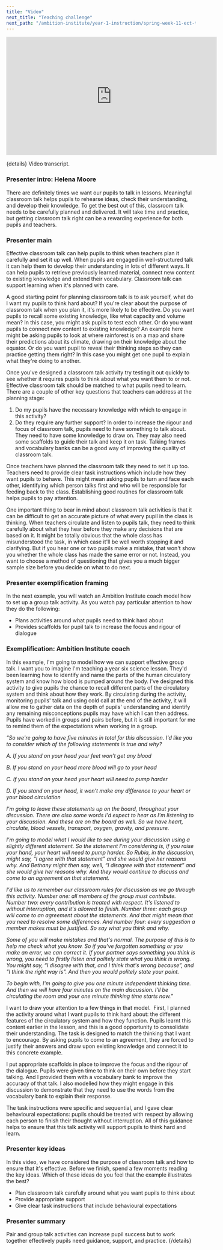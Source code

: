```yaml
---
title: "Video"
next_title: "Teaching challenge"
next_path: "/ambition-institute/year-1-instruction/spring-week-11-ect-teaching-challenge"
---
```


<iframe width="560" height="315" src="https://www.youtube.com/embed/UISM2GYZAeI" title="YouTube video player" frameborder="0" allow="accelerometer; autoplay; clipboard-write; encrypted-media; gyroscope; picture-in-picture; web-share" allowfullscreen></iframe>


{details}
Video transcript.


### Presenter intro: Helena Moore
There are definitely times we want our pupils to talk in lessons. Meaningful classroom
talk helps pupils to rehearse ideas, check their understanding, and develop their
knowledge. To get the best out of this, classroom talk needs to be carefully planned
and delivered. It will take time and practice, but getting classroom talk right can
be a rewarding experience for both pupils and teachers.
### Presenter main
Effective classroom talk can help pupils to think when teachers plan it carefully
and set it up well. When pupils are engaged in well-structured talk it can help them
to develop their understanding in lots of different ways. It can help pupils to retrieve
previously learned material, connect new content to existing knowledge and extend
their vocabulary. Classroom talk can support learning when it's planned with care.

A good starting point for planning classroom talk is to ask yourself, what do I want my pupils to think hard about? If you're clear about the purpose of classroom talk when you plan it, it's more likely to be effective. Do you want pupils to recall some existing knowledge, like what capacity and volume mean? In this case, you might ask pupils to test each other. Or do you want pupils to connect new content to existing knowledge? An example here might be asking pupils to look at where rainforest is on a map and share their predictions about its climate, drawing on their knowledge about the equator. Or do you want pupil to reveal their thinking steps so they can practice getting them right? In this case you might get one pupil to explain what they're doing to another.

Once you've designed a classroom talk activity try testing it out quickly to see whether it requires pupils to think about what you want them to or not. Effective classroom talk should be matched to what pupils need to learn. There are a couple of other key questions that teachers can address at the planning stage:

1. Do my pupils have the necessary knowledge with which to engage in this activity? 
2. Do they require any further support?
In order to increase the rigour and focus of classroom talk, pupils need to have
something to talk about. They need to have some knowledge to draw on. They may also
need some scaffolds to guide their talk and keep it on task. Talking frames and vocabulary
banks can be a good way of improving the quality of classroom talk.

Once teachers have planned the classroom talk they need to set it up too. Teachers need to provide clear task instructions which include how they want pupils to behave. This might mean asking pupils to turn and face each other, identifying which person talks first and who will be responsible for feeding back to the class. Establishing good routines for classroom talk helps pupils to pay attention.

One important thing to bear in mind about classroom talk activities is that it can be difficult to get an accurate picture of what every pupil in the class is thinking. When teachers circulate and listen to pupils talk, they need to think carefully about what they hear before they make any decisions that are based on it. It might be totally obvious that the whole class has misunderstood the task, in which case it'll be well worth stopping it and clarifying. But if you hear one or two pupils make a mistake, that won't show you whether the whole class has made the same error or not. Instead, you want to choose a method of questioning that gives you a much bigger sample size before you decide on what to do next.

### Presenter exemplification framing
In the next example, you will watch an Ambition Institute coach model how to set
up a group talk activity. As you watch pay particular attention to how they do the
following:
- Plans activities around what pupils need to think hard about
- Provides scaffolds for pupil talk to increase the focus and rigour of dialogue
### Exemplification: Ambition Institute coach
In this example, I'm going to model how we can support effective group talk. I
want you to imagine I'm teaching a year six science lesson. They'd been learning
how to identify and name the parts of the human circulatory system and know how
blood is pumped around the body. I've designed this activity to give pupils the
chance to recall different parts of the circulatory system and think about how
they work. By circulating during the activity, monitoring pupils' talk and using
cold call at the end of the activity, it will allow me to gather data on the
depth of pupils' understanding and identify any remaining misconceptions pupils
may have which I can then address. Pupils have worked in groups and pairs
before, but it is still important for me to remind them of the expectations when
working in a group.

_“So we're going to have five minutes in total for this discussion. I'd like you to consider which of the following statements is true and why?_

_A. If you stand on your head your feet won’t get any blood_

_B. If you stand on your head more blood will go to your head_

_C. If you stand on your head your heart will need to pump harder_

_D. If you stand on your head, it won’t make any difference to your heart or your blood circulation_

_I'm going to leave these statements up on the board, throughout your discussion. There are also some words I'd expect to hear as I'm listening to your discussion. And these are on the board as well. So we have heart, circulate, blood vessels, transport, oxygen, gravity, and pressure._

_I'm going to model what I would like to see during your discussion using a slightly different statement. So the statement I'm considering is, if you raise your hand, your heart will need to pump harder. So Rubia, in the discussion, might say, “I agree with that statement” and she would give her reasons why. And Bethany might then say, well, “I disagree with that statement” and she would give her reasons why. And they would continue to discuss and come to an agreement on that statement._

_I'd like us to remember our classroom rules for discussion as we go through this activity. Number one: all members of the group must contribute. Number two: every contribution is treated with respect. It's listened to without interruption, and it's allowed to finish. Number three: each group will come to an agreement about the statements. And that might mean that you need to resolve some differences. And number four: every suggestion a member makes must be justified. So say what you think and why._

_Some of you will make mistakes and that's normal. The purpose of this is to help me check what you know. So if you've forgotten something or you make an error, we can correct it. If your partner says something you think is wrong, you need to firstly listen and politely state what you think is wrong. You might say, “I disagree with that, and I think that's wrong because”, and "I think the right way is". And then you would politely state your point._

_To begin with, I'm going to give you one minute independent thinking time. And then we will have four minutes on the main discussion. I'll be circulating the room and your one minute thinking time starts now.”_

I want to draw your attention to a few things in that model.  First, I planned the activity around what I want pupils to think hard about: the different features of the circulatory system and how they function. Pupils learnt this content earlier in the lesson, and this is a good opportunity to consolidate their understanding. The task is designed to match the thinking that I want to encourage. By asking pupils to come to an agreement, they are forced to justify their answers and draw upon existing knowledge and connect it to this concrete example.

I put appropriate scaffolds in place to improve the focus and the rigour of the dialogue. Pupils were given time to think on their own before they start talking. And I provided them with a vocabulary bank to improve the accuracy of that talk. I also modelled how they might engage in this discussion to demonstrate that they need to use the words from the vocabulary bank to explain their response.

The task instructions were specific and sequential, and I gave clear behavioural expectations: pupils should be treated with respect by allowing each person to finish their thought without interruption. All of this guidance helps to ensure that this talk activity will support pupils to think hard and learn.

### Presenter key ideas
In this video, we have considered the purpose of classroom talk and how to ensure
that it's effective. Before we finish, spend a few moments reading the key ideas.
Which of these ideas do you feel that the example illustrates the best?
- Plan classroom talk carefully around what you want pupils to think about 
- Provide appropriate support
- Give clear task instructions that include behavioural expectations
### Presenter summary
Pair and group talk activities can increase pupil success but to work together
effectively pupils need guidance, support, and practice. 
{/details}

